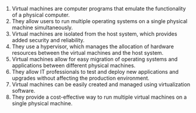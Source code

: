 1. Virtual machines are computer programs that emulate the functionality of a physical computer.
2. They allow users to run multiple operating systems on a single physical machine simultaneously.
3. Virtual machines are isolated from the host system, which provides added security and reliability.
4. They use a hypervisor, which manages the allocation of hardware resources between the virtual machines and the host system.
5. Virtual machines allow for easy migration of operating systems and applications between different physical machines.
6. They allow IT professionals to test and deploy new applications and upgrades without affecting the production environment.
7. Virtual machines can be easily created and managed using virtualization software.
8. They provide a cost-effective way to run multiple virtual machines on a single physical machine.